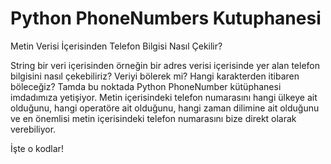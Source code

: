 # Python PhoneNumbers Kutuphanesi

Metin Verisi İçerisinden Telefon Bilgisi Nasıl Çekilir?  

String bir veri içerisinden örneğin bir adres verisi içerisinde yer alan telefon bilgisini nasıl çekebiliriz? Veriyi bölerek mi? Hangi karakterden itibaren böleceğiz?  Tamda bu noktada Python PhoneNumber kütüphanesi imdadımıza yetişiyor. Metin içerisindeki telefon numarasını hangi ülkeye ait olduğunu, hangi operatöre ait olduğunu, hangi zaman dilimine ait olduğunu ve en önemlisi metin içerisindeki telefon numarasını bize direkt olarak verebiliyor.  

İşte o kodlar!
